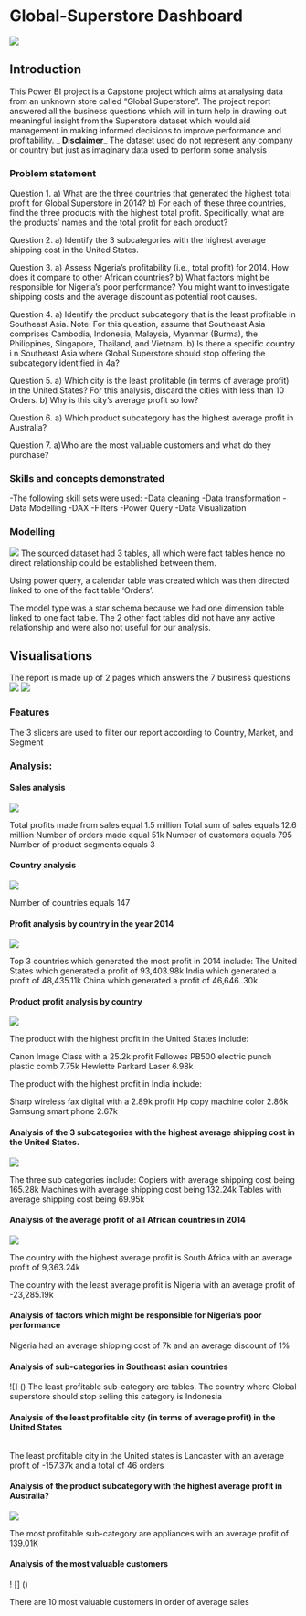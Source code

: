 # Global-Superstore Dashboard

![](https://github.com/Tah-Stephanie/CAPSTONE-PROJECT/blob/main/Cover%20Page.png)

## Introduction
This Power BI project is a Capstone project which aims at analysing data from an unknown store called “Global Superstore”. The project report answered all the business questions which will in turn help in drawing out meaningful insight from the Superstore dataset which would aid management in making informed decisions to improve performance and profitability. 
**_ Disclaimer_** The dataset used do not represent any company or country but just as imaginary data used to perform some analysis

### Problem statement

Question 1. a) What are the three countries that generated the highest total profit for Global Superstore in 2014? b) For each of these three countries, find the three products with the highest total profit. Specifically, what are the products’ names and the total profit for each product? 

Question 2. a) Identify the 3 subcategories with the highest average shipping cost in the United States. 

Question 3. a) Assess Nigeria’s profitability (i.e., total profit) for 2014. How does it compare to other African countries? b) What factors might be responsible for Nigeria’s poor performance? You might want to investigate shipping costs and the average discount as potential root causes. 

Question 4. a) Identify the product subcategory that is the least profitable in Southeast Asia. Note: For this question, assume that Southeast Asia comprises Cambodia, Indonesia, Malaysia, Myanmar (Burma), the Philippines, Singapore, Thailand, and Vietnam. b) Is there a specific country i n Southeast Asia where Global Superstore should stop offering the subcategory identified in 4a?

 Question 5. a) Which city is the least profitable (in terms of average profit) in the United States? For this analysis, discard the cities with less than 10 Orders. b) Why is this city’s average profit so low? 

Question 6. a) Which product subcategory has the highest average profit in Australia?
 
Question 7. a)Who are the most valuable customers and what do they purchase?

### Skills and concepts demonstrated

-The following skill sets were used: 
-Data cleaning
-Data transformation
-Data Modelling
-DAX
-Filters
-Power Query
-Data Visualization

### Modelling
![](https://github.com/Tah-Stephanie/CAPSTONE-PROJECT/blob/main/Data%20Model%20Global%20superstore.png)
The sourced dataset had 3 tables, all which were fact tables hence no direct relationship could be established between them.

Using power query, a calendar table was created which was then directed linked to one of the fact table ‘Orders’.

The model type was a star schema because we had one dimension table linked to one fact table. The 2 other fact tables did not have any active relationship and were also not useful for our analysis.

## Visualisations
The report is made up of 2 pages which answers the 7 business questions
![](https://github.com/Tah-Stephanie/CAPSTONE-PROJECT/blob/main/Global%20Superstore%20Dashboard%201.png)
![](https://github.com/Tah-Stephanie/CAPSTONE-PROJECT/blob/main/Global%20superstore%20Dashboard%202.png)

### Features
The 3 slicers are used to filter our report according to Country, Market, and Segment

### Analysis:

#### Sales analysis

![](https://github.com/Tah-Stephanie/CAPSTONE-PROJECT/blob/main/Sales%20Analysis.png)

Total profits made from sales equal 1.5 million
Total sum of sales equals 12.6 million
Number of orders made equal 51k
Number of customers equals 795
Number of product segments equals 3

#### Country analysis
![](https://github.com/Tah-Stephanie/CAPSTONE-PROJECT/blob/main/Country%20Analysis.png)

Number of countries equals 147
#### Profit analysis by country in the year 2014
![](https://github.com/Tah-Stephanie/CAPSTONE-PROJECT/blob/main/Profit%20analysis%20by%20country.png)

Top 3 countries which generated the most profit in 2014 include:
 The United States which generated a profit of 93,403.98k
 India  which generated a profit of 48,435.11k
 China  which generated a profit of 46,646..30k
 
#### Product profit analysis by country
![](https://github.com/Tah-Stephanie/CAPSTONE-PROJECT/blob/main/Product%20profit%20analysis.png)

The product with the highest profit in the United States include:

Canon Image Class with a 25.2k profit
Fellowes PB500 electric punch plastic comb 7.75k
Hewlette Parkard Laser 6.98k

The product with the highest profit in India include:

Sharp wireless fax digital  with a 2.89k profit
Hp copy machine color 2.86k
Samsung smart phone 2.67k

#### Analysis of the 3 subcategories with the highest average shipping cost in the United States.
![](https://github.com/Tah-Stephanie/CAPSTONE-PROJECT/blob/main/Avearge%20profit%20of%20African%20countries.png)

The three sub categories include:
Copiers with average shipping cost being 165.28k
Machines with average shipping cost being 132.24k
Tables with average shipping cost being 69.95k


#### Analysis of the average profit of all African countries in 2014
![](https://github.com/Tah-Stephanie/CAPSTONE-PROJECT/blob/main/Nigeria's%20poor%20performance.png) 


The country with the highest average profit is South Africa with an average profit of 9,363.24k

The country with the least average profit is Nigeria with an average profit of -23,285.19k

#### Analysis of factors which might be responsible for Nigeria’s poor performance

Nigeria had an average shipping cost of 7k and an average discount of 1%

#### Analysis of sub-categories in Southeast asian countries
![] ()
The least profitable sub-category are tables. 
The country where Global superstore should stop selling this category is Indonesia

#### Analysis of the least profitable city (in terms of average profit) in the United States
![]()

The least profitable city in the United states is Lancaster with an average profit of -157.37k and a total of 46 orders

#### Analysis of the  product subcategory with the highest average profit in Australia?
![](https://github.com/Tah-Stephanie/CAPSTONE-PROJECT/blob/main/Least%20profitable%20sub-category%20in%20the%20USA.png)

The most profitable sub-category are appliances with an average profit of 139.01K

#### Analysis of the most valuable customers
! [] ()

There are 10 most valuable customers in order of average sales


